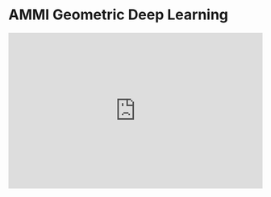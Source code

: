 # AMMI Geometric Deep Learning

<iframe width="100%" height="310px" src="https://www.youtube.com/embed/videoseries?list=PLn2-dEmQeTfSLXW8yXP4q_Ii58wFdxb3C" title="YouTube video player" frameborder="0" allow="accelerometer; autoplay; clipboard-write; encrypted-media; gyroscope; picture-in-picture" allowfullscreen></iframe>
